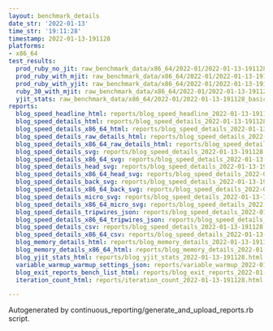 ```yaml
---
layout: benchmark_details
date_str: '2022-01-13'
time_str: '19:11:28'
timestamp: 2022-01-13-191128
platforms:
- x86_64
test_results:
  prod_ruby_no_jit: raw_benchmark_data/x86_64/2022-01/2022-01-13-191128_basic_benchmark_prod_ruby_no_jit.json
  prod_ruby_with_mjit: raw_benchmark_data/x86_64/2022-01/2022-01-13-191128_basic_benchmark_prod_ruby_with_mjit.json
  prod_ruby_with_yjit: raw_benchmark_data/x86_64/2022-01/2022-01-13-191128_basic_benchmark_prod_ruby_with_yjit.json
  ruby_30_with_mjit: raw_benchmark_data/x86_64/2022-01/2022-01-13-191128_basic_benchmark_ruby_30_with_mjit.json
  yjit_stats: raw_benchmark_data/x86_64/2022-01/2022-01-13-191128_basic_benchmark_yjit_stats.json
reports:
  blog_speed_headline_html: reports/blog_speed_headline_2022-01-13-191128.html
  blog_speed_details_html: reports/blog_speed_details_2022-01-13-191128.html
  blog_speed_details_x86_64_html: reports/blog_speed_details_2022-01-13-191128.x86_64.html
  blog_speed_details_raw_details_html: reports/blog_speed_details_2022-01-13-191128.raw_details.html
  blog_speed_details_x86_64_raw_details_html: reports/blog_speed_details_2022-01-13-191128.x86_64.raw_details.html
  blog_speed_details_svg: reports/blog_speed_details_2022-01-13-191128.svg
  blog_speed_details_x86_64_svg: reports/blog_speed_details_2022-01-13-191128.x86_64.svg
  blog_speed_details_head_svg: reports/blog_speed_details_2022-01-13-191128.head.svg
  blog_speed_details_x86_64_head_svg: reports/blog_speed_details_2022-01-13-191128.x86_64.head.svg
  blog_speed_details_back_svg: reports/blog_speed_details_2022-01-13-191128.back.svg
  blog_speed_details_x86_64_back_svg: reports/blog_speed_details_2022-01-13-191128.x86_64.back.svg
  blog_speed_details_micro_svg: reports/blog_speed_details_2022-01-13-191128.micro.svg
  blog_speed_details_x86_64_micro_svg: reports/blog_speed_details_2022-01-13-191128.x86_64.micro.svg
  blog_speed_details_tripwires_json: reports/blog_speed_details_2022-01-13-191128.tripwires.json
  blog_speed_details_x86_64_tripwires_json: reports/blog_speed_details_2022-01-13-191128.x86_64.tripwires.json
  blog_speed_details_csv: reports/blog_speed_details_2022-01-13-191128.csv
  blog_speed_details_x86_64_csv: reports/blog_speed_details_2022-01-13-191128.x86_64.csv
  blog_memory_details_html: reports/blog_memory_details_2022-01-13-191128.html
  blog_memory_details_x86_64_html: reports/blog_memory_details_2022-01-13-191128.x86_64.html
  blog_yjit_stats_html: reports/blog_yjit_stats_2022-01-13-191128.html
  variable_warmup_warmup_settings_json: reports/variable_warmup_2022-01-13-191128.warmup_settings.json
  blog_exit_reports_bench_list_html: reports/blog_exit_reports_2022-01-13-191128.bench_list.html
  iteration_count_html: reports/iteration_count_2022-01-13-191128.html

---
```

Autogenerated by continuous_reporting/generate_and_upload_reports.rb script.
